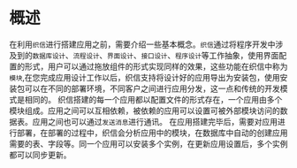 # 概述
在利用`织信`进行搭建应用之前，需要介绍一些基本概念。`织信`通过将程序开发中涉及到的`数据库设计`、`流程设计`、`界面设计`、`接口设计`、`程序设计`等工作抽象，使用界面配置的形式，用户可以通过拖放组件的形式实现同样的效果，这些功能在织信中称为`模块`,在您完成应用设计工作以后，织信支持将设计好的应用导出为安装包，使用安装包可以在不同的部署环境，不同客户之间进行应用分发，这一点和传统的开发模式是相同的。 织信搭建的每一个应用都以配置文件的形式存在，一个应用由多个模块组成。应用之间可以互相依赖，被依赖的应用可以设置可被外部模块访问的数据表。应用之间也可以通过`发送消息`进行通讯。 在应用搭建完毕后，需要对应用进行部署，在部署的过程中，织信会分析应用中的模块，在数据库中自动的创建应用需要的表、字段等。同一个应用可以安装多个实例，在更新应用设置后，多个实例都可以同步更新。
